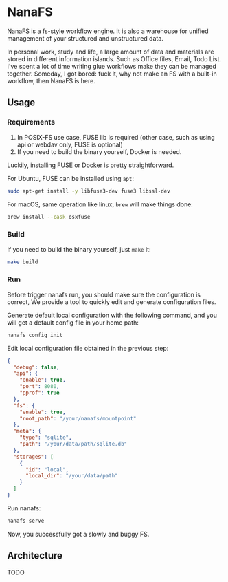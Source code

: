 # NanaFS

NanaFS is a fs-style workflow engine.
It is also a warehouse for unified management of your structured and unstructured data.

In personal work, study and life, a large amount of data and materials are stored in different information islands.
Such as Office files, Email, Todo List. I've spent a lot of time writing glue workflows make they can be managed
together.
Someday, I got bored: fuck it, why not make an FS with a built-in workflow, then NanaFS is here.

## Usage

### Requirements

1. In POSIX-FS use case, FUSE lib is required (other case, such as using api or webdav only, FUSE is optional)
2. If you need to build the binary yourself, Docker is needed.

Luckily, installing FUSE or Docker is pretty straightforward.

For Ubuntu, FUSE can be installed using `apt`:

```bash
sudo apt-get install -y libfuse3-dev fuse3 libssl-dev
```

For macOS, same operation like linux, `brew` will make things done:

```bash
brew install --cask osxfuse
```

### Build

If you need to build the binary yourself, just `make` it:

```bash
make build
```

### Run

Before trigger nanafs run, you should make sure the configuration is correct, 
We provide a tool to quickly edit and generate configuration files.

Generate default local configuration with the following command, 
and you will get a default config file in your home path:

```bash
nanafs config init
```

Edit local configuration file obtained in the previous step:

```json
{
  "debug": false,
  "api": {
    "enable": true,
    "port": 8080,
    "pprof": true
  },
  "fs": {
    "enable": true,
    "root_path": "/your/nanafs/mountpoint"
  },
  "meta": {
    "type": "sqlite",
    "path": "/your/data/path/sqlite.db"
  },
  "storages": [
    {
      "id": "local",
      "local_dir": "/your/data/path"
    }
  ]
}
```

Run nanafs:

```bash
nanafs serve
```

Now, you successfully got a slowly and buggy FS.

## Architecture

TODO
